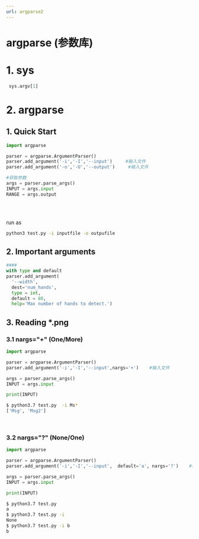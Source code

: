 ```yaml
---
url: argparse2
---
```


# argparse (参数库)

<a name="wrCHD"></a>
# 1. sys


```python
 sys.argv[1]
```


<a name="JyBOw"></a>
# 2. argparse
<a name="A41Zh"></a>
## 1. Quick Start


```python
import argparse

parser = argparse.ArgumentParser()
parser.add_argument('-i','-I','--input')     #输入文件
parser.add_argument('-o','-U','--output')     #输入文件

#获取参数
args = parser.parse_args()
INPUT = args.input
RANGE = args.output




```

<br />run as <br />
```bash
python3 test.py -i inputfile -o outpufile
```


<a name="WGl76"></a>
## 2. Important arguments
```python
####
with type and default
parser.add_argument(
  '--width',
  dest='num_hands',
  type = int,
  default = 80,
  help='Max number of hands to detect.')
```


<a name="V1ygH"></a>
## 3. Reading *.png


<a name="ECaCU"></a>
### 3.1 nargs="+" (One/More)
```python
import argparse

parser = argparse.ArgumentParser()
parser.add_argument('-i','-I','--input',nargs='+')    #输入文件

args = parser.parse_args()
INPUT = args.input

print(INPUT)
```


```bash
$ python3.7 test.py  -i Ms*
['Msg', 'Msg2']
```

<br />

<a name="VDzdW"></a>
### 3.2 nargs="?" (None/One)


```python
import argparse

parser = argparse.ArgumentParser()
parser.add_argument('-i','-I','--input',  default='a', nargs='?')    #输入文件

args = parser.parse_args()
INPUT = args.input

print(INPUT)
```


```bash
$ python3.7 test.py
a
$ python3.7 test.py -i
None
$ python3.7 test.py -i b
b
```
